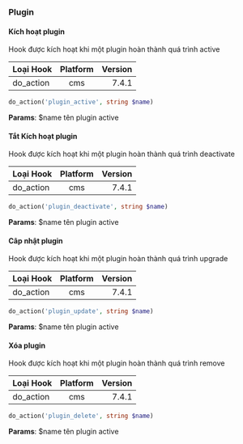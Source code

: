 ### Plugin

#### Kích hoạt plugin
Hook được kích hoạt khi một plugin hoàn thành quá trình active

| **Loại Hook**                                    | **Platform** |                                   **Version** |
|--------------------------------------------------|:------------:|----------------------------------------------:|
| <span class="badge text-bg-red">do_action</span> |     cms      | <span class="badge text-bg-cyan">7.4.1</span> |

```php
do_action('plugin_active', string $name)
```
**Params**: $name tên plugin active

#### Tắt Kích hoạt plugin

Hook được kích hoạt khi một plugin hoàn thành quá trình deactivate

| **Loại Hook**                                    | **Platform** |                                   **Version** |
|--------------------------------------------------|:------------:|----------------------------------------------:|
| <span class="badge text-bg-red">do_action</span> |     cms      | <span class="badge text-bg-cyan">7.4.1</span> |

```php
do_action('plugin_deactivate', string $name)
```
**Params**: $name tên plugin active

#### Câp nhật plugin

Hook được kích hoạt khi một plugin hoàn thành quá trình upgrade

| **Loại Hook**                                    | **Platform** |                                   **Version** |
|--------------------------------------------------|:------------:|----------------------------------------------:|
| <span class="badge text-bg-red">do_action</span> |     cms      | <span class="badge text-bg-cyan">7.4.1</span> |

```php
do_action('plugin_update', string $name)
```
**Params**: $name tên plugin active

#### Xóa plugin

Hook được kích hoạt khi một plugin hoàn thành quá trình remove

| **Loại Hook**                                    | **Platform** |                                   **Version** |
|--------------------------------------------------|:------------:|----------------------------------------------:|
| <span class="badge text-bg-red">do_action</span> |     cms      | <span class="badge text-bg-cyan">7.4.1</span> |

```php
do_action('plugin_delete', string $name)
```
**Params**: $name tên plugin active
